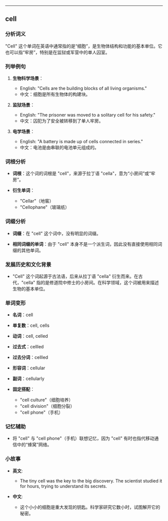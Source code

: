 
---------------
## cell
### 分析词义

"Cell" 这个单词在英语中通常指的是“细胞”，是生物体结构和功能的基本单位。它也可以指“牢房”，特别是在监狱或军营中的单人囚室。

### 列举例句

1. **生物科学场景**：
   - English: "Cells are the building blocks of all living organisms."
   - 中文：细胞是所有生物体的构建块。

2. **监狱场景**：
   - English: "The prisoner was moved to a solitary cell for his safety."
   - 中文：囚犯为了安全被转移到了单人牢房。

3. **电学场景**：
   - English: "A battery is made up of cells connected in series."
   - 中文：电池是由串联的电池单元组成的。

### 词根分析

- **词根**：这个词的词根是 "cell"，来源于拉丁语 "cella"，意为“小房间”或“牢房”。

- **衍生单词**：
  - "Cellar"（地窖）
  - "Cellophane"（玻璃纸）

### 词缀分析

- **词缀**：在 "cell" 这个词中，没有明显的词缀。

- **相同词缀的单词**：由于 "cell" 本身不是一个派生词，因此没有直接使用相同词缀的其他单词。

### 发展历史和文化背景

- "Cell" 这个词起源于古法语，后来从拉丁语 "cella" 衍生而来。在古代，"cella" 指的是修道院中修士的小房间。在科学领域，这个词被用来描述生物的基本单位。

### 单词变形

- **名词**：cell
- **单复数**：cell, cells
- **动词**：cell, celled
- **过去式**：cellled
- **过去分词**：cellled
- **形容词**：cellular
- **副词**：cellularly

- **固定搭配**：
  - "cell culture"（细胞培养）
  - "cell division"（细胞分裂）
  - "cell phone"（手机）

### 记忆辅助

- 将 "cell" 与 "cell phone"（手机）联想记忆，因为 "cell" 有时也指代移动通信中的“蜂窝”网络。

### 小故事

- **英文**:
  - The tiny cell was the key to the big discovery. The scientist studied it for hours, trying to understand its secrets.
  
- **中文**:
  - 这个小小的细胞是重大发现的钥匙。科学家研究它数小时，试图解开它的秘密。

